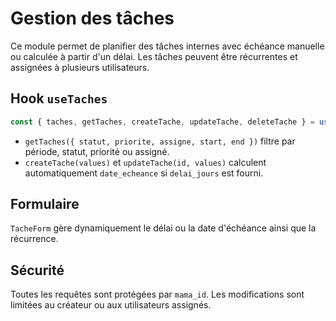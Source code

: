 # Gestion des tâches

Ce module permet de planifier des tâches internes avec échéance manuelle ou calculée à partir d'un délai. Les tâches peuvent être récurrentes et assignées à plusieurs utilisateurs.

## Hook `useTaches`

```javascript
const { taches, getTaches, createTache, updateTache, deleteTache } = useTaches();
```

- `getTaches({ statut, priorite, assigne, start, end })` filtre par période, statut, priorité ou assigné.
- `createTache(values)` et `updateTache(id, values)` calculent automatiquement `date_echeance` si `delai_jours` est fourni.

## Formulaire

`TacheForm` gère dynamiquement le délai ou la date d'échéance ainsi que la récurrence.

## Sécurité

Toutes les requêtes sont protégées par `mama_id`. Les modifications sont limitées au créateur ou aux utilisateurs assignés.
